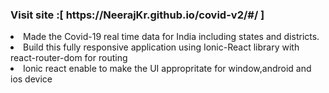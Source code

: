 <h3>Visit site :[ https://NeerajKr.github.io/covid-v2/#/ ]</h3>
<li>Made the Covid-19 real time data for India including states and districts.</li>
<li>Build this fully responsive application using Ionic-React library with react-router-dom for routing</li>
<li>Ionic react enable to make the UI appropritate for window,android and ios device</li>
